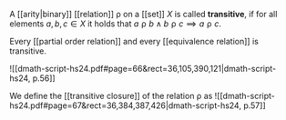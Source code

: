 
A [[arity|binary]] [[relation]] $\mathrel{\rho}$ on a [[set]] $X$ is called **transitive**, if for all elements $a, b, c \in X$ it holds that $a \mathrel{\rho}b \land b \mathrel{\rho} c \implies a \mathrel{\rho} c$. 


Every [[partial order relation]] and every [[equivalence relation]] is transitive.

![[dmath-script-hs24.pdf#page=66&rect=36,105,390,121|dmath-script-hs24, p.56]]


We define the [[transitive closure]] of the relation $\mathrel{\rho}$ as
![[dmath-script-hs24.pdf#page=67&rect=36,384,387,426|dmath-script-hs24, p.57]]
